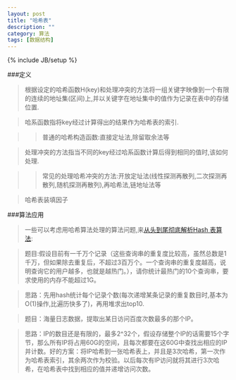 ```yaml
---
layout: post
title: "哈希表"
description: ""
category: 算法
tags: [数据结构]
---
```

{% include JB/setup %}

###定义

>根据设定的哈希函数H\(key\)和处理冲突的方法将一组关键字映像到一个有限的连续的地址集\(区间\)上,并以关键字在地址集中的值作为记录在表中的存储位置.

>哈系函数指将key经过计算得出的结果作为哈希表的索引.

>>普通的哈希构造函数:直接定址法,除留取余法等

>处理冲突的方法指当不同的key经过哈系函数计算后得到相同的值时,该如何处理.

>>常见的处理哈希冲突的方法:开放定址法\(线性探测再散列,二次探测再散列,随机探测再散列\),再哈希法,链地址法等

>哈希表装填因子

###算法应用
>一些可以考虑用哈希算法处理的算法问题,来[从头到尾彻底解析Hash 表算法](http://blog.csdn.net/v_JULY_v/article/details/6256463):

>题目:假设目前有一千万个记录（这些查询串的重复度比较高，虽然总数是1千万，但如果除去重复后，不超过3百万个。一个查询串的重复度越高，说明查询它的用户越多，也就是越热门。），请你统计最热门的10个查询串，要求使用的内存不能超过1G。

>思路：先用hash统计每个记录个数\(每次递增某条记录的重复数目时,基本为O\(1\)操作,比遍历快多了\)，再用堆求出top10.

>题目：海量日志数据，提取出某日访问百度次数最多的那个IP。

>思路：IP的数目还是有限的，最多2^32个，假设存储整个IP的话需要15个字节，那么所有IP将占用60G的空间，且每次都要在这60G中查找出相应的IP并计数。好的方案：将IP哈希到一张哈希表上，并且是3次哈希，第一次作为哈希表索引，其余两次作为校验。以后每次有IP访问就将其进行3次哈希，在哈希表中找到相应的值并递增访问次数。
